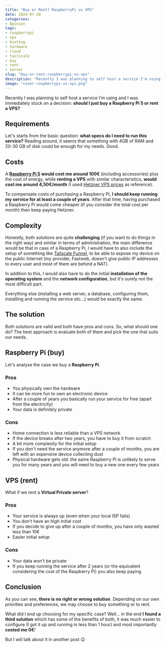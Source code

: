 ```yaml
---
title: "Buy or Rent? RaspberryPi vs VPS"
date: 2024-07-20
categories: 
- Opinion
tags: 
- raspberrypi
- vps
- hosting
- hardware
- cloud
- tailscale
- buy
- rent
- server
slug: "buy-or-rent-raspberrypi-vs-vps"
description: "Recently I was planning to self host a service I'm using and I was immediately stuck on a decision: should I just buy a Raspberry Pi 5 or rent a VPS?"
image: "cover-raspberrypi-vs-vps.png"
---
```


Recently I was planning to self host a service I'm using and I was immediately stuck on a decision: **should I just buy a Raspberry Pi 5 or rent a VPS?**

## Requirements 

Let's starts from the basic question: **what specs do I need to run this service?** Reading around, it seems that something with 4GB of RAM and 20-30 GB of disk could be enough for my needs. Good. 

## Costs

A **[Raspberry Pi 5](https://www.raspberrypi.com/products/raspberry-pi-5/) would cost me around 100€** (including accessories) plus the cost of energy, while **renting a VPS** with similar characteristics, **would cost me around 4,50€/month** (I used [Hetzner VPS prices](https://www.hetzner.com/cloud/) as reference).

To compensate costs of purchasing a Raspberry Pi, **I should keep running my service for at least a couple of years**. After that time, having purchased a Raspberry Pi would come cheaper (if you consider the total cost per month) then keep paying Hetzner.

## Complexity 

Honestly, both solutions are quite **challenging** (if you want to do things in the right way) and similar in terms of administration, the main difference would be that in case of a Raspberry Pi, I would have to also include the setup of something like [Tailscale Funnel](https://tailscale.com/kb/1223/funnel), to be able to expose my device on the public Internet (my provider, Fastweb, doesn't give public IP addresses to every user and most of them are behind a NAT).

In addition to this, I would also have to do the initial **installation of the operating system** and the **network configuration**, but it's surely not the most difficult part.

Everything else (installing a web server, a database, configuring them, installing and running the service etc...) would be exactly the same.

## The solution 

Both solutions are valid and both have pros and cons. So, what should one do? The best approach is evaluate both of them and pick the one that suits our needs.

## Raspberry Pi (buy)

Let's analyse the case we buy a **Raspberry Pi**.

### Pros

- You physically own the hardware
- It can be more fun to own an electronic device
- After a couple of years you basically run your service for free (apart from the electricity)
- Your data is definitely private 

### Cons

- Home connection is less reliable than a VPS network 
- If the device breaks after two years, you have to buy it from scratch 
- A bit more complexity for the initial setup
- If you don't need the service anymore after a couple of months, you are left with an expensive device collecting dust
- Physical hardware gets old: the same Raspberry Pi is unlikely to serve you for many years and you will need to buy a new one every few years

## VPS (rent)

What if we rent a **Virtual Private server**?

### Pros

- Your service is always up (even when your local ISP fails)
- You don't have an high initial cost
- If you decide to give up after a couple of months, you have only wasted less than 10€
- Easier initial setup

### Cons

- Your data won't be private
- If you keep running the service after 2 years (or the equivalent considering the cost of the Raspberry Pi) you also keep paying

## Conclusion

As you can see, **there is no right or wrong solution**. Depending on our own priorities and preferences, we may choose to buy something or to rent.

What did I end up choosing for my specific case? Well... in the end **I found a third solution** which has some of the benefits of both, it was much easier to configure (I got it up and running in less than 1 hour) and most importantly **costed me 0€**!

But I will talk about it in another post 😉
